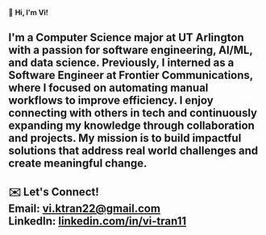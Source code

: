 👋 **Hi, I'm Vi!**

I'm a Computer Science major at UT Arlington with a passion for software engineering, AI/ML, and data science. Previously, I interned as a Software Engineer at Frontier Communications, where I focused on automating manual workflows to improve efficiency. I enjoy connecting with others in tech and continuously expanding my knowledge through collaboration and projects. My mission is to build impactful solutions that address real world challenges and create meaningful change. 
--- 
✉️ **Let's Connect!**  
**Email:** vi.ktran22@gmail.com  
**LinkedIn:** [linkedin.com/in/vi-tran11](https://www.linkedin.com/in/vi-tran11)
--- 
